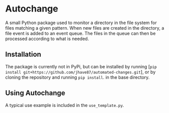 # Autochange
A small Python package used to monitor a directory in the file system for files matching a given pattern.
When new files are created in the directory, a file event is added to an event queue. The files in the queue
can then be processed according to what is needed.

## Installation
The package is currently not in PyPi, but can be installed by running [`pip install git+https://github.com/jhave87/automated-changes.git`], or by cloning the repository and running `pip install`. in the base directory.

## Using Autochange
A typical use example is included in the `use_template.py`.